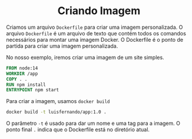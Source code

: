 <h1 align="center">Criando Imagem</h1>

Criamos um arquivo `Dockerfile` para criar uma imagem personalizada. O arquivo `Dockerfile` é um arquivo de texto que contém todos os comandos necessários para montar uma imagem Docker. O Dockerfile é o ponto de partida para criar uma imagem personalizada.

No nosso exemplo, iremos criar uma imagem de um site simples.

```dockerfile
FROM node:14
WORKDIR /app
COPY . .
RUN npm install
ENTRYPOINT npm start
```

Para criar a imagem, usamos `docker build`

```bash
docker build -t luisfernando/app:1.0 .
```

O parâmetro `-t` é usado para dar um nome e uma tag para a imagem. O ponto final `.` indica que o Dockerfile está no diretório atual.